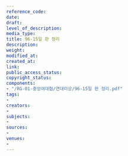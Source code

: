 ```yaml
---
reference_code: 
date: 
draft: 
level_of_description: 
media_type: 
title: 96-15일 판 정리
description: 
weight: 
modified_at: 
created_at: 
link: 
public_access_status: 
copyright_status: 
components:
- "/RG-01-중앙여대협/연대미상/96-15일 판 정리.pdf"
tags:
- 
creators:
- 
subjects:
- 
sources:
- 
venues:
- 
---
```

